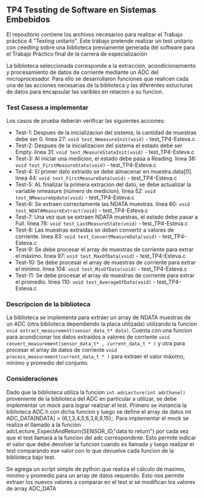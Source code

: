 ## TP4 Tessting de Software en Sistemas Embebidos

El repositorio contiene los archivos necesarios para realizar el Trabajo práctico 4 "Testing unitario". Este trabajo pretende realizar un test unitario con ceedling sobre una biblioteca previamente generada del software para el Trabajo Práctico final de la carrera de especialización 

La biblioteca seleccionada corresponde a la extraccion, acondicionamiento y procesamiento de datos de corriente mediante un ADC del microprocesador. Para ello se desarrollaron funciones que realicen cada una de las acciones necesarias de la biblioteca y las diferentes estucturas de datos para encapsular las varibles en relacion a su funcion.

### Test Casess a implementar

Los casos de prueba deberán verificar las siguientes acciones:

- Test\-1: Despues de la inicializacion del sistema, la cantidad de muestras debe ser 0. 
linea 27: `void test_NmeasureInit(void)` - test\_TP4\-Esteva.c
- Test\-2: Despues de la inicializacion del sistema el estado debe ser Empty.
linea 31: `void test_MeasureStateInit(void)` - test\_TP4\-Esteva.c
- Test\-3: Al iniciar una medicion, el estado debe pasa a Reading.
linea 36: `void test_FirstMeasureState(void)` - test\_TP4\-Esteva.c
- Test\-4: El primer dato extraido se debe almacenar en muestra.data[0].
linea 44: `void test_FirstMeasureData(void)` - test\_TP4\-Esteva.c
- Test\-5: AL finalizar la primera extracion del dato, se debe actualizar la variable nmeasure  (número de medicion).
linea 52: `void test_NMeasureUpdate(void)` - test\_TP4\-Esteva.c
- Test\-6: Se extraen correctamente las NDATA muestras.
linea 60: `void test_NDATAMeasureExtract(void)` - test\_TP4\-Esteva.c
- Test\-7: Una vez que se extraen NDATA muestras, el estado debe pasar a Full.
linea 78: `void test_LastMeasureState(void)` - test\_TP4\-Esteva.c
- Test\-8: Las muestras extraídas se deben convertir a valores de corriente.
linea 83: `void test_ConvertMeasureData(void)` - test\_TP4\-Esteva.c
- Test\-9: Se debe procesar el array de muestras de corriente para extrar el máximo.
linea 97: `void test_MaxOfData(void)` - test\_TP4\-Esteva.c
- Test\-10: Se debe procesar el array de muestras de corriente para extrar el mínimo.
linea 104: `void test_MinOfData(void)` - test\_TP4\-Esteva.c
- Test\-11: Se debe procesar el array de muestras de corriente para extrar el promedio.
linea 110: `void test_AverageOfData(void)` - test\_TP4\-Esteva.c

### Descripcion de la biblioteca

La biblioteca se implementa para extraer un array de NDATA muestras de un ADC (otra biblioteca dependiendo la placa utilizada) utilizando la funcion `void extract_measurement(sensor_data_t* data)`. Cuenta con una funcion para acondicionar los datos extraidos a valores de corriente `void convert_measurement(sensor_data_t* , current_data_t * )` y otra para procesar el array de datos de corriente `void process_measurement(current_data_t * )` para extraer el valor máximo, mínimo y promedio del conjunto.

### Consideraciones

Dado que la biblioteca utiliza la funcion `int adcLecture(int adcChanel)` proveniente de la biblioteca del ADC en particular a utilizar, se debe implementar un mock para lograr realziar el test.
Primero se instancia la biblioteca ADC.h con dicha funcion y luego se define el array de datos int ADC_DATA[NDATA] = {6,1,3,4,5,6,3,8,9,15};. Para implementar el mock se realiza el llamado a la funcion adcLecture_ExpectAndReturn(SENSOR_ID,"data to return") por cada vez que el test llamará a la funcion del adc correspondinte. Esto permite indicar el valor que debe devolver la funcion cuando es llamada y luego realizar el test comparando ese valor con lo que devuelve cada funcion de la biblioteca bajo test.

Se agrega un script simple de python que realiza el cálculo de maximo, minimo y promedio para un array de datos requerido. Esto nos permite extraer los nuevos valores a comparar en el test si se modifican los valores de array ADC_DATA